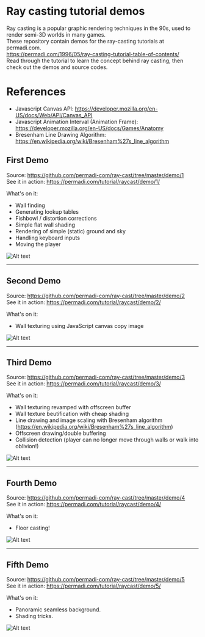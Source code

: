 # Ray casting tutorial demos
Ray casting is a popular graphic rendering techniques in the 90s, used to render semi-3D worlds in many games.  
These repository contain demos for the ray-casting tutorials at permadi.com.  
https://permadi.com/1996/05/ray-casting-tutorial-table-of-contents/  
Read through the tutorial to learn the concept behind ray casting, then check out the demos and source codes.

# References
* Javascript Canvas API: https://developer.mozilla.org/en-US/docs/Web/API/Canvas_API
* Javascript Animation Interval (Animation Frame): https://developer.mozilla.org/en-US/docs/Games/Anatomy
* Bresenham Line Drawing Algorithm: https://en.wikipedia.org/wiki/Bresenham%27s_line_algorithm

## First Demo
Source: https://github.com/permadi-com/ray-cast/tree/master/demo/1
<br>See it in action: https://permadi.com/tutorial/raycast/demo/1/

What's on it:
* Wall finding
* Generating lookup tables
* Fishbowl / distortion corrections
* Simple flat wall shading
* Rendering of simple (static) ground and sky
* Handling keyboard inputs
* Moving the player

![Alt text](https://github.com/permadi-com/ray-cast/blob/master/demo1.png?raw=true "Demo Preview 1")
___
## Second Demo
Source: https://github.com/permadi-com/ray-cast/tree/master/demo/2
<br>See it in action: https://permadi.com/tutorial/raycast/demo/2/

What's on it:
* Wall texturing using JavaScript canvas copy image

![Alt text](https://github.com/permadi-com/ray-cast/blob/master/demo2.png?raw=true "Demo Preview 2")
___
## Third Demo
Source: https://github.com/permadi-com/ray-cast/tree/master/demo/3
<br>See it in action: https://permadi.com/tutorial/raycast/demo/3/

What's on it:
* Wall texturing revamped with offscreen buffer
* Wall texture beutification with cheap shading
* Line drawing and image scaling with Bresenham algorithm (https://en.wikipedia.org/wiki/Bresenham%27s_line_algorithm)
* Offscreen drawing/double buffering
* Collision detection (player can no longer move through walls or walk into oblivion!)

![Alt text](https://github.com/permadi-com/ray-cast/blob/master/demo3.png?raw=true "Demo Preview 3")

___
## Fourth Demo
Source: https://github.com/permadi-com/ray-cast/tree/master/demo/4
<br>See it in action: https://permadi.com/tutorial/raycast/demo/4/

What's on it:
* Floor casting!

![Alt text](https://github.com/permadi-com/ray-cast/blob/master/demo4.png?raw=true "Demo Preview 4")

___
## Fifth Demo
Source: https://github.com/permadi-com/ray-cast/tree/master/demo/5
<br>See it in action: https://permadi.com/tutorial/raycast/demo/5/

What's on it:
* Panoramic seamless background.
* Shading tricks.

![Alt text](https://github.com/permadi-com/ray-cast/blob/master/demo5.png?raw=true "Demo Preview 5")
